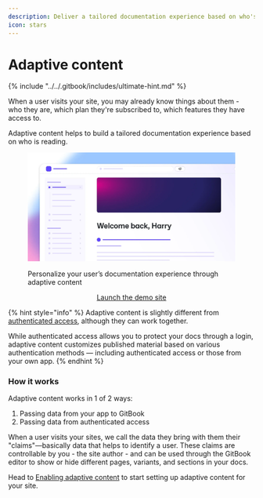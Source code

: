 ```yaml
---
description: Deliver a tailored documentation experience based on who's reading.
icon: stars
---
```


# Adaptive content

{% include "../../.gitbook/includes/ultimate-hint.md" %}

When a user visits your site, you may already know things about them - who they are, which plan they're subscribed to, which features they have access to.

Adaptive content helps to build a tailored documentation experience based on who is reading.

<figure><img src="../../.gitbook/assets/20_08_25_adaptive_content.webp" alt="A GitBook screenshot showing adaptive content controls"><figcaption><p>Personalize your user’s documentation experience through adaptive content</p></figcaption></figure>

<p align="center"><a href="https://gitbook.com/adaptive-content-demo/" class="button primary">Launch the demo site</a></p>

{% hint style="info" %}
Adaptive content is slightly different from [authenticated access](../authenticated-access/), although they can work together.&#x20;

While authenticated access allows you to protect your docs through a login, adaptive content customizes published material based on various authentication methods — including authenticated access or those from your own app.
{% endhint %}

### How it works

Adaptive content works in 1 of 2 ways:

1. Passing data from your app to GitBook
2. Passing data from authenticated access

When a user visits your sites, we call the data they bring with them their "claims"—basically data that helps to identify a user. These claims are controllable by you - the site author - and can be used through the GitBook editor to show or hide different pages, variants, and sections in your docs.

Head to [Enabling adaptive content](enabling-adaptive-content/) to start setting up adaptive content for your site.
